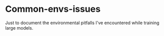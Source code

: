 # Common-envs-issues
Just to document the environmental pitfalls I've encountered while training large models.



